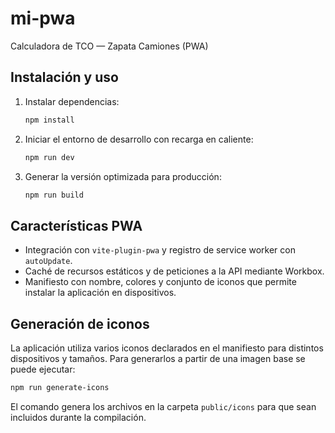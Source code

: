 # mi-pwa
Calculadora de TCO — Zapata Camiones (PWA)

## Instalación y uso

1. Instalar dependencias:
   ```bash
   npm install
   ```
2. Iniciar el entorno de desarrollo con recarga en caliente:
   ```bash
   npm run dev
   ```
3. Generar la versión optimizada para producción:
   ```bash
   npm run build
   ```

## Características PWA

- Integración con `vite-plugin-pwa` y registro de service worker con `autoUpdate`.
- Caché de recursos estáticos y de peticiones a la API mediante Workbox.
- Manifiesto con nombre, colores y conjunto de iconos que permite instalar la aplicación en dispositivos.

## Generación de iconos

La aplicación utiliza varios iconos declarados en el manifiesto para distintos dispositivos y tamaños. Para generarlos a partir de una imagen base se puede ejecutar:

```bash
npm run generate-icons
```

El comando genera los archivos en la carpeta `public/icons` para que sean incluidos durante la compilación.
